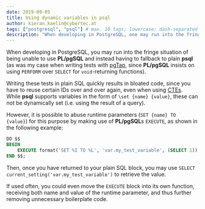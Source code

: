 ```yaml
---
date: 2019-09-05
title: Using dynamic variables in psql
author: kieran.kaelin@cybertec.at
tags: ["postgresql", "psql"] # max. 10 tags; lowercase; dash-separated
description: "When developing in PostgreSQL, one may run into the fringe situation of being unable to use PL/pgSQL. Since the \\set command of psql can't be set dynamically, you have to fall back to runtime parameters for using dynamic variables." # max. 300 chars.
---
```


When developing in PostgreSQL, you may run into the fringe situation of being unable to use **PL/pgSQL** and instead having to fallback to plain **psql** (as was my case when writing tests with [pgTap](https://github.com/theory/pgtap), since **PL/pgSQL** insists on using `PERFORM` over `SELECT` for `void`-returning functions).

Writing these tests in plain SQL quickly results in bloated code, since you have to reuse certain IDs over and over again, even when using [CTEs](https://www.postgresql.org/docs/current/queries-with.html).\
While **psql** supports variables in the form of `\set {name} {value}`, these can not be dynamically set (i.e. using the result of a query).

However, it is possible to abuse runtime parameters (`SET {name} TO {value}`) for this purpose by making use of **PL/pgSQL**s `EXECUTE`, as shown in the following example:

```sql
DO $$
BEGIN
	EXECUTE format('SET %I TO %L', 'var.my_test_variable', (SELECT 1));
END $$;
```

Then, once you have returned to your plain SQL block, you may use `SELECT current_setting('var.my_test_variable')` to retrieve the value.

If used often, you could even move the `EXECUTE` block into its own function, receiving both name and value of the runtime parameter, and thus further removing unnecessary boilerplate code.
